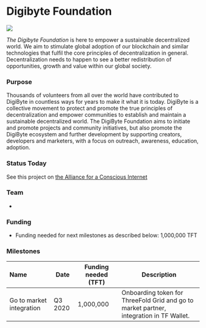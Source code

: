 # Digibyte Foundation

![](https://www.consciousinternet.org/threefold/info/projects/digibyte/digibyte.png)

*The Digibyte Foundation* is here to empower a sustainable decentralized world. We aim to stimulate global adoption of our blockchain and similar technologies that fulfil the core principles of decentralization in general. Decentralization needs to happen to see a better redistribution of opportunities, growth and value within our global society.

### Purpose

Thousands of volunteers from all over the world have contributed to DigiByte in countless ways for years to make it what it is today. DigiByte is a collective movement to protect and promote the true principles of decentralization and empower communities to establish and maintain a sustainable decentralized world. The DigiByte Foundation aims to initiate and promote projects and community initiatives, but also promote the DigiByte ecosystem and further development by supporting creators, developers and marketers, with a focus on outreach, awareness, education, adoption.

### Status Today



See this project on [the Alliance for a Conscious Internet](https://www.consciousinternet.org/index.html#/projects/DigiByte%20Foundation)

### Team

- 

### Funding

- Funding needed for next milestones as described below: 1,000,000 TFT

### Milestones

| Name         | Date   | Funding needed (TFT) | Description
|:-------------|--------|-------------|-----------------|
| Go to market integration | Q3 2020 |  1,000,000 | Onboarding token for ThreeFold Grid and go to market partner, integration in TF Wallet. |